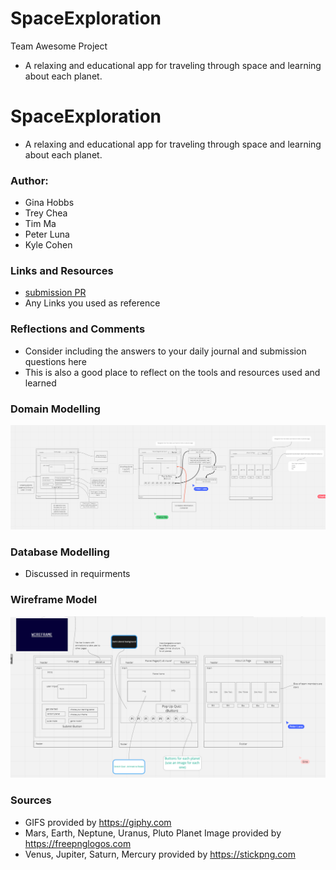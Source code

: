 # SpaceExploration
Team Awesome Project
- A relaxing and educational app for traveling through space and learning about each planet.

# SpaceExploration

- A relaxing and educational app for traveling through space and learning about each planet.

### Author: 
- Gina Hobbs
- Trey Chea
- Tim Ma
- Peter Luna
- Kyle Cohen

### Links and Resources
* [submission PR](http://xyz.com)
* Any Links you used as reference

### Reflections and Comments
* Consider including the answers to your daily journal and submission questions here
* This is also a good place to reflect on the tools and resources used and learned

### Domain Modelling
![domain_model](/IMG/domainModel.png)
### Database Modelling
- Discussed in requirments
### Wireframe Model
![wireframe](/IMG/wireframe.png)


### Sources
- GIFS provided by https://giphy.com
- Mars, Earth,  Neptune, Uranus, Pluto Planet Image provided by https://freepnglogos.com
- Venus, Jupiter, Saturn, Mercury provided by https://stickpng.com
